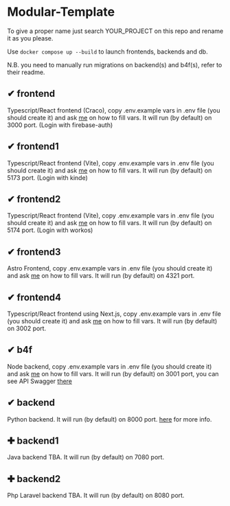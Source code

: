# Modular-Template
To give a proper name just search YOUR_PROJECT on this repo and rename it as you please.

Use `docker compose up --build` to launch frontends, backends and db.

N.B. you need to manually run migrations on backend(s) and b4f(s), refer to their readme.

## ✔ frontend
Typescript/React frontend (Craco), copy .env.example vars in .env file (you should create it) and ask [me](https://github.com/DrBlink7) on how to fill vars.
It will run (by default) on 3000 port. (Login with firebase-auth)

## ✔ frontend1
Typescript/React frontend (Vite), copy .env.example vars in .env file (you should create it) and ask [me](https://github.com/DrBlink7) on how to fill vars.
It will run (by default) on 5173 port. (Login with kinde)

## ✔ frontend2
Typescript/React frontend (Vite), copy .env.example vars in .env file (you should create it) and ask [me](https://github.com/DrBlink7) on how to fill vars.
It will run (by default) on 5174 port. (Login with workos)

## ✔ frontend3
Astro Frontend, copy .env.example vars in .env file (you should create it) and ask [me](https://github.com/DrBlink7) on how to fill vars.
It will run (by default) on 4321 port.

## ✔ frontend4
Typescript/React frontend using Next.js, copy .env.example vars in .env file (you should create it) and ask [me](https://github.com/DrBlink7) on how to fill vars.
It will run (by default) on 3002 port.

## ✔ b4f
Node backend, copy .env.example vars in .env file (you should create it) and ask [me](https://github.com/DrBlink7) on how to fill vars.
It will run (by default) on 3001 port, you can see API Swagger [there](http://localhost:3001/swagger/)

## ✔ backend
Python backend.
It will run (by default) on 8000 port. [here](/backend/README.md) for more info.

## ✚ backend1
Java backend TBA.
It will run (by default) on 7080 port.

## ✚ backend2
Php Laravel backend TBA.
It will run (by default) on 8080 port.
